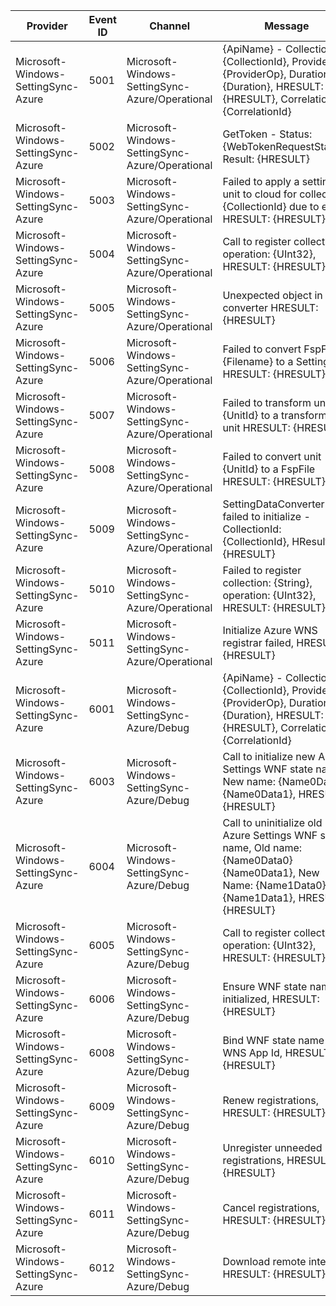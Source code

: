 Provider                             |  Event ID  |  Channel                                          |  Message
-------------------------------------|------------|---------------------------------------------------|------------------------------------------------------------------------------------------------------------------------------------------------------
Microsoft-Windows-SettingSync-Azure  |  5001      |  Microsoft-Windows-SettingSync-Azure/Operational  |  {ApiName} - Collection: {CollectionId}, ProviderOp: {ProviderOp}, Duration: {Duration}, HRESULT: {HRESULT}, CorrelationId: {CorrelationId}
Microsoft-Windows-SettingSync-Azure  |  5002      |  Microsoft-Windows-SettingSync-Azure/Operational  |  GetToken - Status: {WebTokenRequestStatus}, Result: {HRESULT}
Microsoft-Windows-SettingSync-Azure  |  5003      |  Microsoft-Windows-SettingSync-Azure/Operational  |  Failed to apply a setting unit to cloud for collection: {CollectionId} due to error HRESULT: {HRESULT}
Microsoft-Windows-SettingSync-Azure  |  5004      |  Microsoft-Windows-SettingSync-Azure/Operational  |  Call to register collections, operation: {UInt32}, HRESULT: {HRESULT}
Microsoft-Windows-SettingSync-Azure  |  5005      |  Microsoft-Windows-SettingSync-Azure/Operational  |  Unexpected object in data converter HRESULT: {HRESULT}
Microsoft-Windows-SettingSync-Azure  |  5006      |  Microsoft-Windows-SettingSync-Azure/Operational  |  Failed to convert FspFile {Filename} to a SettingUnit HRESULT: {HRESULT}
Microsoft-Windows-SettingSync-Azure  |  5007      |  Microsoft-Windows-SettingSync-Azure/Operational  |  Failed to transform unit {UnitId} to a transformed unit HRESULT: {HRESULT}
Microsoft-Windows-SettingSync-Azure  |  5008      |  Microsoft-Windows-SettingSync-Azure/Operational  |  Failed to convert unit {UnitId} to a FspFile HRESULT: {HRESULT}
Microsoft-Windows-SettingSync-Azure  |  5009      |  Microsoft-Windows-SettingSync-Azure/Operational  |  SettingDataConverter failed to initialize - CollectionId: {CollectionId}, HResult: {HRESULT}
Microsoft-Windows-SettingSync-Azure  |  5010      |  Microsoft-Windows-SettingSync-Azure/Operational  |  Failed to register collection: {String}, operation: {UInt32}, HRESULT: {HRESULT}
Microsoft-Windows-SettingSync-Azure  |  5011      |  Microsoft-Windows-SettingSync-Azure/Operational  |  Initialize Azure WNS registrar failed, HRESULT: {HRESULT}
Microsoft-Windows-SettingSync-Azure  |  6001      |  Microsoft-Windows-SettingSync-Azure/Debug        |  {ApiName} - Collection: {CollectionId}, ProviderOp: {ProviderOp}, Duration: {Duration}, HRESULT: {HRESULT}, CorrelationId: {CorrelationId}
Microsoft-Windows-SettingSync-Azure  |  6003      |  Microsoft-Windows-SettingSync-Azure/Debug        |  Call to initialize new Azure Settings WNF state name, New name: {Name0Data0} {Name0Data1}, HRESULT: {HRESULT}
Microsoft-Windows-SettingSync-Azure  |  6004      |  Microsoft-Windows-SettingSync-Azure/Debug        |  Call to uninitialize old Azure Settings WNF state name, Old name: {Name0Data0} {Name0Data1}, New Name: {Name1Data0} {Name1Data1}, HRESULT: {HRESULT}
Microsoft-Windows-SettingSync-Azure  |  6005      |  Microsoft-Windows-SettingSync-Azure/Debug        |  Call to register collections, operation: {UInt32}, HRESULT: {HRESULT}
Microsoft-Windows-SettingSync-Azure  |  6006      |  Microsoft-Windows-SettingSync-Azure/Debug        |  Ensure WNF state names initialized, HRESULT: {HRESULT}
Microsoft-Windows-SettingSync-Azure  |  6008      |  Microsoft-Windows-SettingSync-Azure/Debug        |  Bind WNF state name to WNS App Id, HRESULT: {HRESULT}
Microsoft-Windows-SettingSync-Azure  |  6009      |  Microsoft-Windows-SettingSync-Azure/Debug        |  Renew registrations, HRESULT: {HRESULT}
Microsoft-Windows-SettingSync-Azure  |  6010      |  Microsoft-Windows-SettingSync-Azure/Debug        |  Unregister unneeded registrations, HRESULT: {HRESULT}
Microsoft-Windows-SettingSync-Azure  |  6011      |  Microsoft-Windows-SettingSync-Azure/Debug        |  Cancel registrations, HRESULT: {HRESULT}
Microsoft-Windows-SettingSync-Azure  |  6012      |  Microsoft-Windows-SettingSync-Azure/Debug        |  Download remote interest, HRESULT: {HRESULT}
